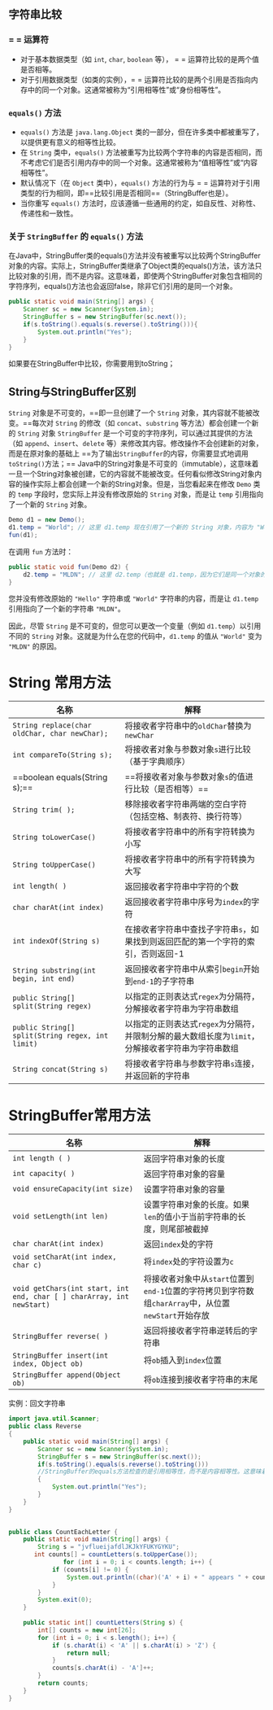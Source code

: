 ## 字符串比较
### = = 运算符

- 对于基本数据类型（如 `int`, `char`, `boolean` 等）， = = 运算符比较的是两个值是否相等。
- 对于引用数据类型（如类的实例），= = 运算符比较的是两个引用是否指向内存中的同一个对象。这通常被称为“引用相等性”或“身份相等性”。

### `equals()` 方法

- `equals()` 方法是 `java.lang.Object` 类的一部分，但在许多类中都被重写了，以提供更有意义的相等性比较。
- 在 `String` 类中，`equals()` 方法被重写为比较两个字符串的内容是否相同，而不考虑它们是否引用内存中的同一个对象。这通常被称为“值相等性”或“内容相等性”。
- 默认情况下（在 `Object` 类中），`equals()` 方法的行为与 = = 运算符对于引用类型的行为相同，即==比较引用是否相同==（StringBuffer也是）。
- 当你重写 `equals()` 方法时，应该遵循一些通用的约定，如自反性、对称性、传递性和一致性。

### 关于 `StringBuffer` 的 `equals()` 方法

在Java中，StringBuffer类的equals()方法并没有被重写以比较两个StringBuffer对象的内容。实际上，StringBuffer类继承了Object类的equals()方法，该方法只比较对象的引用，而不是内容。这意味着，即使两个StringBuffer对象包含相同的字符序列，equals()方法也会返回false，除非它们引用的是同一个对象。
```java
public static void main(String[] args) {  
    Scanner sc = new Scanner(System.in);  
    StringBuffer s = new StringBuffer(sc.next());  
    if(s.toString().equals(s.reverse().toString())){  
        System.out.println("Yes");  
    }  
}
```
如果要在StringBuffer中比较，你需要用到toString；
## String与StringBuffer区别
`String` 对象是不可变的，==即一旦创建了一个 `String` 对象，其内容就不能被改变。==每次对 `String` 的修改（如 `concat`、`substring` 等方法）都会创建一个新的 `String` 对象
 `StringBuffer` 是一个可变的字符序列，可以通过其提供的方法（如 `append`、`insert`、`delete` 等）来修改其内容。修改操作不会创建新的对象，而是在原对象的基础上
 ==为了输出`StringBuffer`的内容，你需要显式地调用`toString()`方法；==
 Java中的String对象是不可变的（immutable），这意味着一旦一个String对象被创建，它的内容就不能被改变。任何看似修改String对象内容的操作实际上都会创建一个新的String对象。但是，当您看起来在修改 `Demo` 类的 `temp` 字段时，您实际上并没有修改原始的 `String` 对象，而是让 `temp` 引用指向了一个新的 `String` 对象。


```java
Demo d1 = new Demo();
d1.temp = "World"; // 这里 d1.temp 现在引用了一个新的 String 对象，内容为 "World"
fun(d1);
```

在调用 `fun` 方法时：

```java
public static void fun(Demo d2) {
    d2.temp = "MLDN"; // 这里 d2.temp（也就是 d1.temp，因为它们是同一个对象的引用）现在引用了一个新的 String 对象，内容为 "MLDN"
}
```

您并没有修改原始的 `"Hello"` 字符串或 `"World"` 字符串的内容，而是让 `d1.temp` 引用指向了一个新的字符串 `"MLDN"`。

因此，尽管 `String` 是不可变的，但您可以更改一个变量（例如 `d1.temp`）以引用不同的 `String` 对象。这就是为什么在您的代码中，`d1.temp` 的值从 `"World"` 变为 `"MLDN"` 的原因。
# String 常用方法

| 名称                                               | 解释                                                       |
| ------------------------------------------------ | -------------------------------------------------------- |
| `String replace(char oldChar, char newChar);`    | 将接收者字符串中的`oldChar`替换为`newChar`                           |
| `int compareTo(String s);`                       | 将接收者对象与参数对象`s`进行比较（基于字典顺序）                               |
| ==boolean equals(String s);==                    | ==将接收者对象与参数对象`s`的值进行比较（是否相等）==                           |
| `String trim( );`                                | 移除接收者字符串两端的空白字符（包括空格、制表符、换行符等）                           |
| `String toLowerCase()`                           | 将接收者字符串中的所有字符转换为小写                                       |
| `String toUpperCase()`                           | 将接收者字符串中的所有字符转换为大写                                       |
| `int length( )`                                  | 返回接收者字符串中字符的个数                                           |
| `char charAt(int index)`                         | 返回接收者字符串中序号为`index`的字符                                   |
| `int indexOf(String s)`                          | 在接收者字符串中查找子字符串`s`，如果找到则返回匹配的第一个字符的索引，否则返回-1              |
| `String substring(int begin, int end)`           | 返回接收者字符串中从索引`begin`开始到`end-1`的子字符串                       |
| `public String[] split(String regex)`            | 以指定的正则表达式`regex`为分隔符，分解接收者字符串为字符串数组                      |
| `public String[] split(String regex, int limit)` | 以指定的正则表达式`regex`为分隔符，并限制分解的最大数组长度为`limit`，分解接收者字符串为字符串数组 |
| `String concat(String s)`                        | 将接收者字符串与参数字符串`s`连接，并返回新的字符串                              |
# StringBuffer常用方法

| 名称                                                                    | 解释                                                                  |
| --------------------------------------------------------------------- | ------------------------------------------------------------------- |
| `int length ( )`                                                      | 返回字符串对象的长度                                                          |
| `int capacity( )`                                                     | 返回字符串对象的容量                                                          |
| `void ensureCapacity(int size)`                                       | 设置字符串对象的容量                                                          |
| `void setLength(int len)`                                             | 设置字符串对象的长度。如果`len`的值小于当前字符串的长度，则尾部被截掉                               |
| `char charAt(int index)`                                              | 返回`index`处的字符                                                       |
| `void setCharAt(int index, char c)`                                   | 将`index`处的字符设置为`c`                                                  |
| `void getChars(int start, int end, char [ ] charArray, int newStart)` | 将接收者对象中从`start`位置到`end-1`位置的字符拷贝到字符数组`charArray`中，从位置`newStart`开始存放 |
| `StringBuffer reverse( )`                                             | 返回将接收者字符串逆转后的字符串                                                    |
| `StringBuffer insert(int index, Object ob)`                           | 将`ob`插入到`index`位置                                                   |
| `StringBuffer append(Object ob)`                                      | 将`ob`连接到接收者字符串的末尾                                                   |

实例：回文字符串
```java
import java.util.Scanner;  
public class Reverse  
{  
    public static void main(String[] args) {  
        Scanner sc = new Scanner(System.in);  
        StringBuffer s = new StringBuffer(sc.next());  
        if(s.toString().equals(s.reverse().toString()))
        //StringBuffer的equals方法检查的是引用相等性，而不是内容相等性。这意味着s.equals(s.reverse())总是返回false，因为s和s.reverse()是两个不同的对象，即使它们的内容相同。 
        {  
            System.out.println("Yes");  
        }  
    }  
}
```

```java
  
public class CountEachLetter {  
    public static void main(String[] args) {  
        String s = "jvflueijafdlJKJkYFUKYGYKU";  
       int counts[] = countLetters(s.toUpperCase());  
               for (int i = 0; i < counts.length; i++) {  
            if (counts[i] != 0) {  
                System.out.println((char)('A' + i) + " appears " + counts[i] + ((counts[i] == 1) ? " time" : " times"));  
            }  
        }  
        System.exit(0);  
    }  
  
    public static int[] countLetters(String s) {  
        int[] counts = new int[26];  
        for (int i = 0; i < s.length(); i++) {  
            if (s.charAt(i) < 'A' || s.charAt(i) > 'Z') {  
                return null;  
            }  
            counts[s.charAt(i) - 'A']++;  
        }  
        return counts;  
    }  
}
```